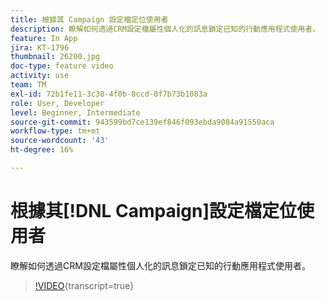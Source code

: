 ```yaml
---
title: 根據其 Campaign 設定檔定位使用者
description: 瞭解如何透過CRM設定檔屬性個人化的訊息鎖定已知的行動應用程式使用者。
feature: In App
jira: KT-1796
thumbnail: 26200.jpg
doc-type: feature video
activity: use
team: TM
exl-id: 72b1fe11-3c38-4f0b-8ccd-0f7b73b1083a
role: User, Developer
level: Beginner, Intermediate
source-git-commit: 943599bd7ce139ef846f093ebda9084a91550aca
workflow-type: tm+mt
source-wordcount: '43'
ht-degree: 16%

---
```


# 根據其[!DNL Campaign]設定檔定位使用者

瞭解如何透過CRM設定檔屬性個人化的訊息鎖定已知的行動應用程式使用者。

>[!VIDEO](https://video.tv.adobe.com/v/26200?learn=on){transcript=true}
